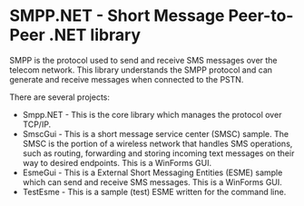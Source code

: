 # SMPP.NET - Short Message Peer-to-Peer .NET library

SMPP is the protocol used to send and receive SMS messages over the telecom network. This library understands the SMPP protocol and can generate and receive messages when connected to the PSTN.

There are several projects:

* Smpp.NET - This is the core library which manages the protocol over TCP/IP.
* SmscGui - This is a short message service center (SMSC) sample. The SMSC is the portion of a wireless network that handles SMS operations, such as routing, forwarding and storing incoming text messages on their way to desired endpoints. This is a WinForms GUI.
* EsmeGui - This is a External Short Messaging Entities (ESME) sample which can send and receive SMS messages. This is a WinForms GUI.
* TestEsme - This is a sample (test) ESME written for the command line.



